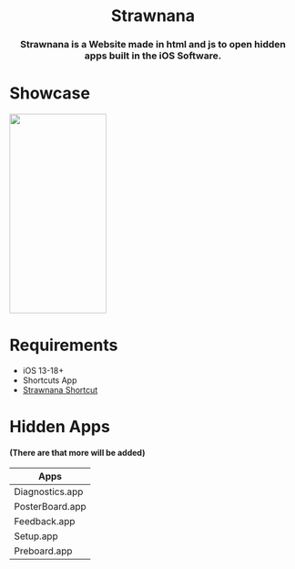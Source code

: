 <h1 align="center">Strawnana</h1>
<h3 align="center"> Strawnana is a Website made in html and js to open hidden apps built in the iOS Software.
</h3>

# Showcase
<img  src="https://github.com/user-attachments/assets/4154c7b0-ea30-450d-bbda-8982abf180d9" width="170" height="350" />

# Requirements

- iOS 13-18+
- Shortcuts App
- [Strawnana Shortcut](https://www.icloud.com/shortcuts/184b5a15788044e2a57c6da36545f143)


# Hidden Apps 

#### (There are that more will be added)

|Apps| 	  
| ------------------------------ |
|Diagnostics.app|
|PosterBoard.app|
|Feedback.app|
|Setup.app|
|Preboard.app|
